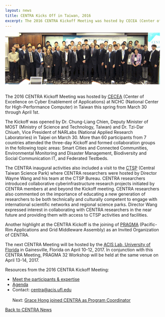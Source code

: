 ```yaml
---
layout: news
title: CENTRA Kicks Off in Taiwan, 2016
excerpt: The 2016 CENTRA Kickoff Meeting was hosted by CECEA (Center of Excellence on Cyber Enablement of Applications) at NCHC (National Center for High-Performance Computer) in Taiwan this spring from March 30 through April 1st.
---
```

<img src="/img/Kickoff_Group_Photo.jpg" alt="Centra Group Photo" style="float:center; padding: 0 0 1em 0;" class="img-responsive">

The 2016 CENTRA Kickoff Meeting was hosted by [CECEA](http://event.nchc.org.tw/2016/CECEA/e_index.php?CONTENT_ID=16) (Center of Excellence on Cyber Enablement of Applications) at NCHC (National Center for High-Performance Computer) in Taiwan this spring from March 30 through April 1st. 

The Kickoff was opened by Dr. Chung-Liang Chien, Deputy Minister of MOST (Ministry of Science and Technology, Taiwan) and Dr. Tzi-Dar Chiueh, Vice President of NARLabs (National Applied Research Laboratories) in Taipei on March 30. More than 60 participants from 7 countries attended the three-day Kickoff and formed collaboration groups in the following topic areas: Smart Cities and Connected Communities, Environmental Monitoring and Disaster Management, Biodiversity and Social Communication IT, and Federated Testbeds. 

The CENTRA inaugural activities also included a visit to the [CTSP](http://www.ctsp.gov.tw/english/) (Central Taiwan Science Park) where CENTRA researchers were hosted by Director Wayne Wang and his team at the CTSP Bureau. CENTRA researchers introduced  collaborative cyberinfrastructure research projects initiated by CENTRA members at and beyond the Kickoff meeting. CENTRA researchers also commented on the importance of educating a new generation of researchers to be both technically and culturally competent to engage with international scientific networks and regional science parks. Director Wang expressed interest in collaborating with CENTRA researchers in the near future and providing them with access to CTSP activities and facilities.

Another highlight at the CENTRA Kickoff is the joining of [PRAGMA](http://www.pragma-grid.net) (Pacific-Rim Applications and Grid Middleware Assembly) as an Invited Organization of CENTRA.

The next CENTRA Meeting will be hosted by the [ACIS Lab, University of Florida](https://www.acis.ufl.edu) in Gainesville, Florida on April 10-12, 2017. In conjunction with this CENTRA Meeting, PRAGMA 32 Workshop will be held at the same venue on April 13-14, 2017.  

Resources from the 2016 CENTRA Kickoff Meeting:

*  [Meet the participants & expertise](http://www.globalcentra.org/meetings/kickoff2016.html)
*  [Agenda](http://event.nchc.org.tw/2016/CECEA/index.php?CONTENT_ID=22)
*  Contact: centra@acis.ufl.edu
<br /> <br />
Next: [Grace Hong joined CENTRA as Program Coordinator](http://www.globalcentra.org/news/2016-06-10-coordinator.html)

[Back to CENTRA News](http://www.globalcentra.org/news/)
